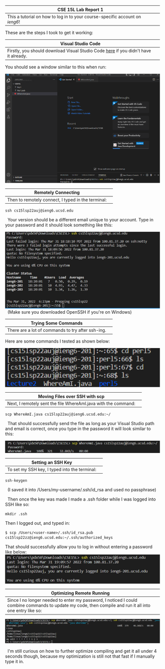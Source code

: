 |CSE 15L Lab Report 1 |  |
| ----------- | ----------- |
|This a tutorial on how to log in to your course-specific account on *ieng6*! |

These are the steps I took to get it working:

|Visual Studio Code|  |
| ----------- | ----------- |
|Firstly, you should download Visual Studio Code [here](https://code.visualstudio.com/) if you didn't have it already. |

 You should see a window similar to this when run:

![Image](pictures/vscode.png)	

| Remotely Connecting|  |
| ----------- | ----------- |
|Then to remotely connect, I typed in the terminal: |

    ssh cs15lsp22auj@ieng6.ucsd.edu

&nbsp; Your version should be a different email unique to your account. Type in your password and it should look something like this:

![Image](pictures/remotelyconnecting.png)
&nbsp; (Make sure you downloaded OpenSSH if you're on Windows)

|Trying Some Commands |  |
| ----------- | ----------- |
|There are a lot of commands to try after ssh-ing. |

Here are some commands I tested as shown below:

![Image](pictures/runsomecommands.png)

|Moving Files over SSH with scp |  |
| ----------- | ----------- |
|Next, I remotely sent the file WhereAmI.java with the command:|

    scp WhereAmI.java cs15lsp22auj@ieng6.ucsd.edu:~/

&nbsp; That should successfully send the file as long as your Visual Studio path and email is correct, once you type in the password it will look similar to this:


![Image](pictures/movingfilesover.png)

|Setting an SSH Key |  |
| ----------- | ----------- |
|To set my SSH key, I typed into the terminal: |

    ssh-keygen
    
&nbsp; (I saved it into /Users/my-username/.ssh/id_rsa and used no passphrase)

&nbsp; Then once the key was made I made a .ssh folder while I was logged into SSH like so:

    mkdir .ssh

Then I logged out, and typed in:

    $ scp /Users/<user-name>/.ssh/id_rsa.pub cs15lsp22zz@ieng6.ucsd.edu:~/.ssh/authorized_keys

That should successfully allow you to log in without entering a password like below:
![Image](pictures/sshkeys.png)

|Optimizing Remote Running |  |
| ----------- | ----------- |
|Since I no longer needed to enter my password, I noticed I could combine commands to update my code, then compile and run it all into one entry like so: |

![Image](pictures/optimizing.png)

&nbsp; I'm still curious on how to further optimize compiling and get it all under 4 seconds though, because my optimization is still not that fast if I manually type it in.
